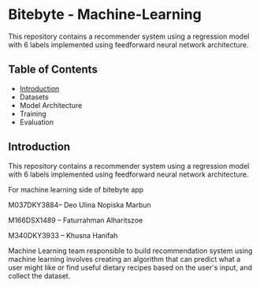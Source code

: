 # Bitebyte - Machine-Learning
This repository contains a recommender system using a regression model with 6 labels implemented using feedforward neural network architecture.

## Table of Contents
* [Introduction](#Introduction)
* Datasets
* Model Architecture
* Training
* Evaluation

## Introduction
This repository contains a recommender system using a regression model with 6 labels implemented using feedforward neural network architecture.

For machine learning side of bitebyte app

M037DKY3884– Deo Ulina Nopiska Marbun

M166DSX1489 – Faturrahman Alharitszoe

M340DKY3933 – Khusna Hanifah

Machine Learning team responsible to build recommendation system using machine learning involves creating an algorithm that can predict what a user might like or find useful dietary recipes based on the user's input, and collect the dataset.


